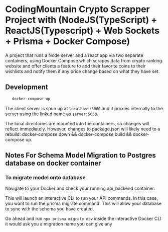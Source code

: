 # CodingMountain Crypto Scrapper Project with (NodeJS(TypeScript) + ReactJS(Typescript) + Web Sockets + Prisma + Docker Compose)

A project that runs a Node server and a react app via two separate containers, using Docker Compose which scrapes data from crypto ranking website and 
offer clients a feature to add their favorite coins to their wishlists and notify them if any price change based on what they have set.

## Development
```sh
   docker-compose up
   ```
   
The client server is spun up at ```localhost:3000``` and it proxies internally to the server using the linked name as ```server:5050```.

The local directories are mounted into the containers, so changes will reflect immediately. However, changes to package.json will likely need to a rebuild: docker-compose down && docker-compose build && docker-compose up.

## Notes For Schema Model Migration to Postgres database on docker container

### To migrate model onto database

Navigate to your Docker and check your running api_backend container:

This will launch an interactive CLI to run your API commands. In this case, you want to run the prisma migrate command. This will allow your database to sync with the schema you have created.

Go ahead and run ```npx prisma migrate dev``` inside the interactive Docker CLI it would ask you a migration name you can give any
